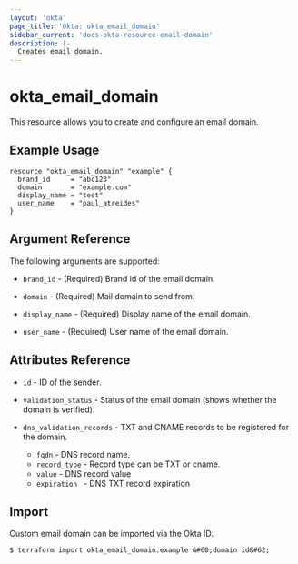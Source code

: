 ```yaml
---
layout: 'okta'
page_title: 'Okta: okta_email_domain'
sidebar_current: 'docs-okta-resource-email-domain'
description: |-
  Creates email domain.
---
```


# okta_email_domain

This resource allows you to create and configure an email domain.

## Example Usage

```hcl
resource "okta_email_domain" "example" {
  brand_id     = "abc123"
  domain       = "example.com"
  display_name = "test"
  user_name    = "paul_atreides"
}
```

## Argument Reference

The following arguments are supported:

- `brand_id` - (Required) Brand id of the email domain.

- `domain` - (Required) Mail domain to send from.

- `display_name` - (Required) Display name of the email domain.

- `user_name` - (Required) User name of the email domain.

## Attributes Reference

- `id` - ID of the sender.

- `validation_status` - Status of the email domain (shows whether the domain is verified).

- `dns_validation_records` - TXT and CNAME records to be registered for the domain.
  - `fqdn` - DNS record name.
  - `record_type` - Record type can be TXT or cname.
  - `value` - DNS record value
  - `expiration ` - DNS TXT record expiration

## Import

Custom email domain can be imported via the Okta ID.

```
$ terraform import okta_email_domain.example &#60;domain id&#62;
```
